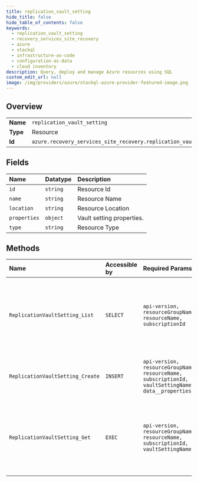 ```yaml
---
title: replication_vault_setting
hide_title: false
hide_table_of_contents: false
keywords:
  - replication_vault_setting
  - recovery_services_site_recovery
  - azure    
  - stackql
  - infrastructure-as-code
  - configuration-as-data
  - cloud inventory
description: Query, deploy and manage Azure resources using SQL
custom_edit_url: null
image: /img/providers/azure/stackql-azure-provider-featured-image.png
---
```

  
    

## Overview
<table><tbody>
<tr><td><b>Name</b></td><td><code>replication_vault_setting</code></td></tr>
<tr><td><b>Type</b></td><td>Resource</td></tr>
<tr><td><b>Id</b></td><td><code>azure.recovery_services_site_recovery.replication_vault_setting</code></td></tr>
</tbody></table>

## Fields
| Name | Datatype | Description |
|:-----|:---------|:------------|
| `id` | `string` | Resource Id |
| `name` | `string` | Resource Name |
| `location` | `string` | Resource Location |
| `properties` | `object` | Vault setting properties. |
| `type` | `string` | Resource Type |
## Methods
| Name | Accessible by | Required Params | Description |
|:-----|:--------------|:----------------|:------------|
| `ReplicationVaultSetting_List` | `SELECT` | `api-version, resourceGroupName, resourceName, subscriptionId` | Gets the list of vault setting. This includes the Migration Hub connection settings. |
| `ReplicationVaultSetting_Create` | `INSERT` | `api-version, resourceGroupName, resourceName, subscriptionId, vaultSettingName, data__properties` | The operation to configure vault setting. |
| `ReplicationVaultSetting_Get` | `EXEC` | `api-version, resourceGroupName, resourceName, subscriptionId, vaultSettingName` | Gets the vault setting. This includes the Migration Hub connection settings. |
